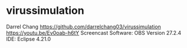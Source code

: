 # virussimulation
Darrel Chang
https://github.com/darrelchang03/virussimulation
https://youtu.be/Ev0oab-h6tY
Screencast Software: OBS Version 27.2.4 IDE: Eclipse 4.21.0
